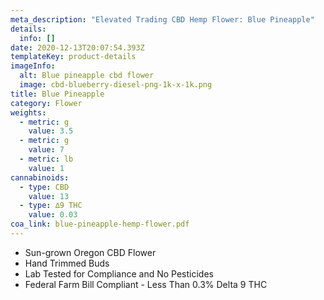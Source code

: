 ```yaml
---
meta_description: "Elevated Trading CBD Hemp Flower: Blue Pineapple"
details:
  info: []
date: 2020-12-13T20:07:54.393Z
templateKey: product-details
imageInfo:
  alt: Blue pineapple cbd flower
  image: cbd-blueberry-diesel-png-1k-x-1k.png
title: Blue Pineapple
category: Flower
weights:
  - metric: g
    value: 3.5
  - metric: g
    value: 7
  - metric: lb
    value: 1
cannabinoids:
  - type: CBD
    value: 13
  - type: ∆9 THC
    value: 0.03
coa_link: blue-pineapple-hemp-flower.pdf
---
```


- Sun-grown Oregon CBD Flower
- Hand Trimmed Buds
- Lab Tested for Compliance and No Pesticides
- Federal Farm Bill Compliant - Less Than 0.3% Delta 9 THC
